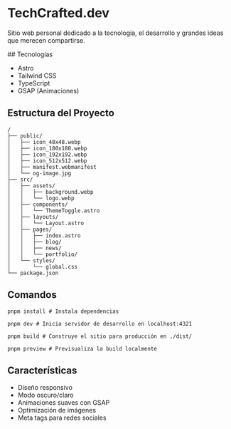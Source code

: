 # TechCrafted.dev

Sitio web personal dedicado a la tecnología, el desarrollo y grandes ideas que merecen compartirse.

##️ Tecnologías

- Astro
- Tailwind CSS
- TypeScript
- GSAP (Animaciones)

## Estructura del Proyecto

```text
/
├── public/
│   ├── icon_48x48.webp
│   ├── icon_180x180.webp
│   ├── icon_192x192.webp
│   ├── icon_512x512.webp
│   ├── manifest.webmanifest
│   └── og-image.jpg
├── src/
│   ├── assets/
│   │   ├── background.webp
│   │   └── logo.webp
│   ├── components/
│   │   └── ThemeToggle.astro
│   ├── layouts/
│   │   └── Layout.astro
│   ├── pages/
│   │   ├── index.astro
│   │   ├── blog/
│   │   ├── news/
│   │   └── portfolio/
│   └── styles/
│       └── global.css
└── package.json
```

## Comandos
```shell
pnpm install # Instala dependencias
```
```shell
pnpm dev # Inicia servidor de desarrollo en localhost:4321
```
```shell
pnpm build # Construye el sitio para producción en ./dist/
```
```shell
pnpm preview # Previsualiza la build localmente
```

## Características
- Diseño responsivo
- Modo oscuro/claro
- Animaciones suaves con GSAP
- Optimización de imágenes
- Meta tags para redes sociales